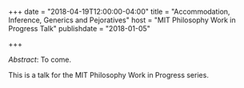 +++
date = "2018-04-19T12:00:00-04:00"
title = "Accommodation, Inference, Generics and Pejoratives"
host = "MIT Philosophy Work in Progress Talk"
publishdate = "2018-01-05"

+++

*Abstract*: To come.

This is a talk for the MIT Philosophy Work in Progress series.